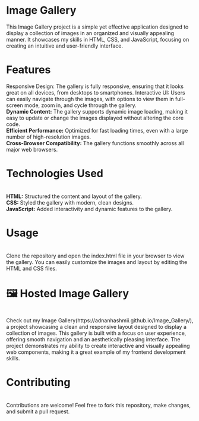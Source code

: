 # Image Gallery
This Image Gallery project is a simple yet effective application designed to display a collection of images in an organized and visually appealing manner. It showcases my skills in HTML, CSS, and JavaScript, focusing on creating an intuitive and user-friendly interface.

# Features
Responsive Design: The gallery is fully responsive, ensuring that it looks great on all devices, from desktops to smartphones.
Interactive UI: Users can easily navigate through the images, with options to view them in full-screen mode, zoom in, and cycle through the gallery.
<br>
<b>Dynamic Content:</b> The gallery supports dynamic image loading, making it easy to update or change the images displayed without altering the core code.
<br>
<b>Efficient Performance:</b> Optimized for fast loading times, even with a large number of high-resolution images.
<br>
<b>Cross-Browser Compatibility:</b> The gallery functions smoothly across all major web browsers.
<br>
 # Technologies Used
<br>
<b>HTML:</b> Structured the content and layout of the gallery.
<br>
<b>CSS:</b> Styled the gallery with modern, clean designs.
<br>
<b>JavaScript:</b> Added interactivity and dynamic features to the gallery.
<br>
<h1>Usage</h1>
<br>
Clone the repository and open the index.html file in your browser to view the gallery. You can easily customize the images and layout by editing the HTML and CSS files.
<br>
<h1>🖼️ Hosted Image Gallery</h1>
<br>
Check out my Image Gallery(https://adnanhashmii.github.io/Image_Gallery/), a project showcasing a clean and responsive layout designed to display a collection of images. This gallery is built with a focus on user experience, offering smooth navigation and an aesthetically pleasing interface. The project demonstrates my ability to create interactive and visually appealing web components, making it a great example of my frontend development skills.
<br>
<h1>Contributing</h1>
<br>
Contributions are welcome! Feel free to fork this repository, make changes, and submit a pull request.